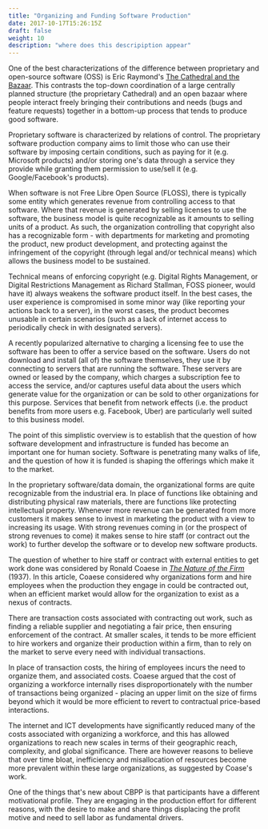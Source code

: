 ```yaml
---
title: "Organizing and Funding Software Production"
date: 2017-10-17T15:26:15Z
draft: false
weight: 10
description: "where does this descripiption appear"
---
```



One of the best characterizations of the difference between proprietary and open-source software (OSS) is Eric Raymond's [The Cathedral and the Bazaar](http://www.unterstein.net/su/docs/CathBaz.pdf). This contrasts the top-down coordination of a large centrally planned structure (the proprietary Cathedral) and an open bazaar where people interact freely bringing their contributions and needs (bugs and feature requests) together in a bottom-up process that tends to produce good software.

Proprietary software is characterized by relations of control. The proprietary software production company aims to limit those who can use their software by imposing certain conditions, such as paying for it (e.g. Microsoft products) and/or storing one's data through a service they provide while granting them permission to use/sell it (e.g. Google/Facebook's products). 

When software is not Free Libre Open Source (FLOSS), there is typically some entity which generates revenue from controlling access to that software. Where that revenue is generated by selling licenses to use the software, the business model is quite recognizable as it amounts to selling units of a product. As such, the organization controlling that copyright also has a recognizable form - with departments for marketing and promoting the product, new product development, and protecting against the infringement of the copyright (through legal and/or technical means) which allows the business model to be sustained.

Technical means of enforcing copyright (e.g. Digital Rights Management, or Digital Restrictions Management as Richard Stallman, FOSS pioneer, would have it) always weakens the software product itself. In the best cases, the user experience is compromised in some minor way (like reporting your actions back to a server), in the worst cases, the product becomes unusable in certain scenarios (such as a lack of internet access to periodically check in with designated servers).

A recently popularized alternative to charging a licensing fee to use the software has been to offer a service based on the software. Users do not download and install (all of) the software themselves, they use it by connecting to servers that are running the software. These servers are owned or leased by the company, which charges a subscription fee to access the service, and/or captures useful data about the users which generate value for the organization or can be sold to other organizations for this purpose. Services that benefit from network effects (i.e. the product benefits from more users e.g. Facebook, Uber) are particularly well suited to this business model.

The point of this simplistic overview is to establish that the question of how software development and  infrastructure is funded has become an important one for human society. Software is penetrating many walks of life, and the question of how it is funded is shaping the offerings which make it to the market. 

In the proprietary software/data domain, the organizational forms are quite recognizable from the industrial era. In place of functions like obtaining and distributing physical raw materials, there are functions like protecting intellectual property. Whenever more revenue can be generated from more customers it makes sense to invest in marketing the product with a view to increasing its usage. With strong revenues coming in (or the prospect of strong revenues to come) it makes sense to hire staff (or contract out the work) to further develop the software or to develop new software products.

The question of whether to hire staff or contract with external entities to get work done was considered by Ronald Coaese in *[The Nature of the Firm](https://onlinelibrary.wiley.com/doi/full/10.1111/j.1468-0335.1937.tb00002.x)* (1937). In this article, Coaese considered why organizations form and hire employees when the production they engage in could be contracted out, when an efficient market would allow for the organization to exist as a nexus of contracts. 

There are transaction costs associated with contracting out work, such as finding a reliable supplier and negotiating a fair price, then ensuring enforcement of the contract. At smaller scales, it tends to be more efficient to hire workers and organize their production within a firm, than to rely on the market to serve every need with individual transactions.

In place of transaction costs, the hiring of employees incurs the need to organize them, and associated costs. Coaese argued that the cost of organizing a workforce internally rises disproportionately with the number of transactions being organized - placing an upper limit on the size of firms beyond which it would be more efficient to revert to contractual price-based interactions.

The internet and ICT developments have significantly reduced many of the costs associated with organizing a workforce, and this has allowed organizations to reach new scales in terms of their geographic reach, complexity, and global significance. There are however reasons to believe that over time bloat, inefficiency and misallocation of resources become more prevalent within these large organizations, as suggested by Coase's work.

One of the things that's new about CBPP is that participants have a different motivational profile. They are engaging in the production effort for different reasons, with the desire to make and share things displacing the profit motive and need to sell labor as fundamental drivers. 
